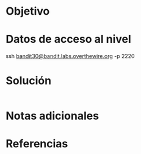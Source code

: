 # Objetivo

# Datos de acceso al nivel
ssh bandit30@bandit.labs.overthewire.org -p 2220


# Solución
```

```

# Notas adicionales
 

# Referencias